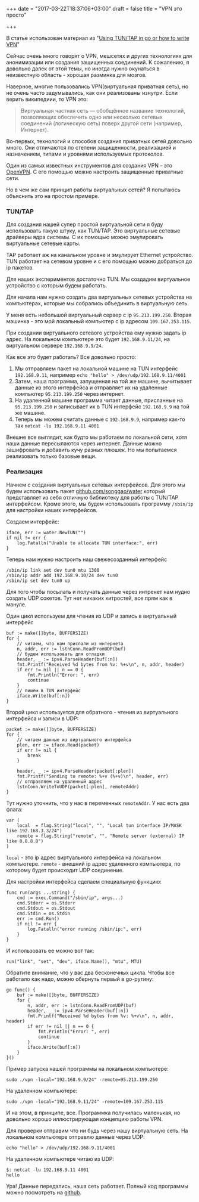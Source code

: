 +++
date = "2017-03-22T18:37:06+03:00"
draft = false
title = "VPN это просто"

+++

В статье использован материал из "[Using TUN/TAP in go or how to write VPN](https://nsl.cz/using-tun-tap-in-go-or-how-to-write-vpn/)"

Сейчас очень много говорят о VPN, мешсетях и других технологиях для анонимизации или создания защищенных соединений. К сожалению, я довольно далек от этой темы, но иногда нужно окунаться в неизвестную область - хорошая разминка для мозгов. 

Наверное, многие пользовались VPN(виртуальная приватная сеть), но не очень часто задумывались, как они реализованы изнутри. Если верить википедиии, то VPN это:

>Виртуальная частная сеть — обобщённое название технологий, позволяющих обеспечить одно или несколько сетевых соединений (логическую сеть) поверх другой сети (например, Интернет). 

Во-первых, технологий и способов создания приватных сетей довольно много. Они отличаются по степени защищенности, реализацией и назначением, типами и уровнями используемых протоколов.

Один из самых известных инструментов для создания VPN - это [OpenVPN](https://openvpn.net/). С его помощью можно настроить защищенные приватные сети.

Но в чем же сам принцип работы виртуальных сетей? Я попытаюсь объяснить это на простом примере.

### TUN/TAP

Для создания нашей супер простой виртуальной сети я буду использовать такую штуку, как TUN/TAP. Это виртуальные сетевые драйверы ядра системы. С их помощью можно эмулировать виртуальные сетевые карты. 

TAP работает аж на канальном уровне и эмулирует Ethernet устройство. TUN работает на сетевом уровне и с его помощью можно добраться до ip пакетов.

Для наших экспериментов достаточно TUN. Мы создадим виртуальное устройство с которым будем работать.

Для начала нам нужно создать два виртуальных сетевых устройства на компьютерах, которые мы собрались объединить в виртуальную сеть. 

У меня есть небольшой виртуальный сервер с ip `95.213.199.250`. Вторая машинка - это мой локальный компьютер с ip адресом `109.167.253.115`.

При создании виртуального сетевого устройства ему нужно задать ip адрес. На локальном компьютере это будет `192.168.9.11/24`, на виртуальном сервере `192.168.9.9/24`.

Как все это будет работать? Все довольно просто:

1. Мы отправляем пакет на локальной машине на TUN интерфейс `192.168.9.11`, например `echo "hello" > /dev/udp/192.168.9.11/4001`
2. Затем, наша программа, запущенная на той же машине, вычитывает данные из этого интерфейса и отправляет их на удаленные компьютер `95.213.199.250` через интернет.
3. На удаленной машине программа читает данные, присланные на `95.213.199.250` и записывает их в TUN интерфейс `192.168.9.9` на той же машине.
4. Теперь мы можем считать данные с `192.168.9.9`, например как-то так `netcat -lu 192.168.9.11 4001`

Внешне все выглядит, как будто мы работаем по локальной сети, хотя наши данные пересылаются через интернет. Данные можно зашифровать и добавить кучу разных плюшек. Но мы попытаемся реализовать только базовые вещи.

### Реализация

Начнем с создания виртуальных сетевых интерфейсов. Для этого мы будем использовать пакет [github.com/songgao/water](https://github.com/songgao/water) который представляет из себя отличную библиотеку для работы с TUN/TAP интерфейсом. Кроме этого, мы будем использовать программу `/sbin/ip` для настройки наших интерфейсов.

Создаем интерфейс:

```
iface, err := water.NewTUN("")
if nil != err {
    log.Fatalln("Unable to allocate TUN interface:", err)
}
```

Теперь нам нужно настроить наш свежесозданный интерфейс

```
/sbin/ip link set dev tun0 mtu 1300
/sbin/ip addr add 192.168.9.10/24 dev tun0
/sbin/ip set dev tun0 up
```

Для того чтобы посылать и получать данные через интренет нам нудно создать UDP сокетов. Тут нет никаких хитростей, все прям как в мануле.

Один цикл используем для чтения из UDP и запись в виртуальный интерфейс

```
buf := make([]byte, BUFFERSIZE)
for {
    // читаем, что нам прислали из интернета
    n, addr, err := lstnConn.ReadFromUDP(buf)
    // будем использовать для отладки
    header, _ := ipv4.ParseHeader(buf[:n])
    fmt.Printf("Received %d bytes from %v: %+v\n", n, addr, header)
    if err != nil || n == 0 {
        fmt.Println("Error: ", err)
        continue
    }
    // пишем в TUN интерфейс
    iface.Write(buf[:n])
}
```

Второй цикл используется для обратного - чтения из виртуального интерфейса и записи в UDP:

```
packet := make([]byte, BUFFERSIZE)
for {
    // читаем данные из виртуального интерфейса
    plen, err := iface.Read(packet)
    if err != nil {
        break
    }

    header, _ := ipv4.ParseHeader(packet[:plen])
    fmt.Printf("Sending to remote: %+v (%+v)\n", header, err)
    // отправляем на удаленный адрес
    lstnConn.WriteToUDP(packet[:plen], remoteAddr)
}
```

Тут нужно уточнить, что у нас в переменных `remoteAddr`. У нас есть два флага:

```
var (
    local  = flag.String("local", "", "Local tun interface IP/MASK like 192.168.3.3/24")
    remote = flag.String("remote", "", "Remote server (external) IP like 8.8.8.8")
)
```

`local` - это ip адрес виртуального интерфейса на локальном компьютере.
`remote` - внешний ip адрес удаленного компьютера, по которому будет происходит UDP соединение.

Для настройки интерфейса сделаем специальную функцию:

```
func run(args ...string) {
    cmd := exec.Command("/sbin/ip", args...)
    cmd.Stderr = os.Stderr
    cmd.Stdout = os.Stdout
    cmd.Stdin = os.Stdin
    err := cmd.Run()
    if nil != err {
        log.Fatalln("error running /sbin/ip:", err)
    }
}
```

И использовать ее можно вот так:

```
run("link", "set", "dev", iface.Name(), "mtu", MTU)
```

Обратите внимание, что у вас два бесконечных цикла. Чтобы все работало как надо, можно обернуть первый в go-рутину:

```
go func() {
    buf := make([]byte, BUFFERSIZE)
    for {
        n, addr, err := lstnConn.ReadFromUDP(buf)
        header, _ := ipv4.ParseHeader(buf[:n])
        fmt.Printf("Received %d bytes from %v: %+v\n", n, addr, header)
        if err != nil || n == 0 {
            fmt.Println("Error: ", err)
            continue
        }
        iface.Write(buf[:n])
    }
}()
```

Пример запуска нашей программы на локальном компьютере:

```
sudo ./vpn -local="192.168.9.9/24" -remote=95.213.199.250
```

На удаленном компьютере:

```
sudo ./vpn -local="192.168.9.11/24" -remote=109.167.253.115
```

И на этом, в принципе, все. Программка получилась маленькая, но довольно хорошо иллюстрирующая концепцию работы VPN.

Для проверки отправим что ни будь через нашу виртуальную сеть. На локальном компьютере отправлю данные через UDP:

```
echo "hello" > /dev/udp/192.168.9.11/4001
```

На удаленном компьютере читаю из UDP:

```
$: netcat -lu 192.168.9.11 4001
hello
```

Ура! Данные передались, наша сеть работает. Полный код программы можно посмотреть на [github](https://github.com/horechek/vpn). 